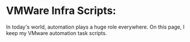 # VMWare Infra Scripts:

In today's world, automation plays a huge role everywhere. On this page, I keep my VMware automation task scripts.

